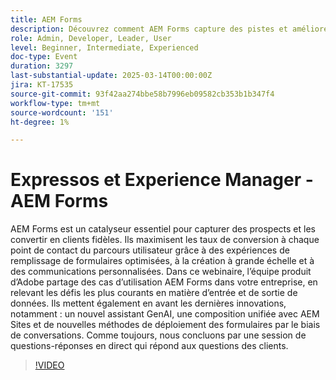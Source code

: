 ```yaml
---
title: AEM Forms
description: Découvrez comment AEM Forms capture des pistes et améliore les conversions grâce à un remplissage de formulaire optimisé, une création évolutive et des communications personnalisées. Découvrez les dernières innovations, notamment l’assistant GenAI et la composition unifiée avec AEM Sites. Rejoignez le webinaire pour découvrir des cas d’utilisation, des solutions aux problèmes de données et une session de questions/réponses en direct.
role: Admin, Developer, Leader, User
level: Beginner, Intermediate, Experienced
doc-type: Event
duration: 3297
last-substantial-update: 2025-03-14T00:00:00Z
jira: KT-17535
source-git-commit: 93f42aa274bbe58b7996eb09582cb353b1b347f4
workflow-type: tm+mt
source-wordcount: '151'
ht-degree: 1%

---
```



# Expressos et Experience Manager - AEM Forms

AEM Forms est un catalyseur essentiel pour capturer des prospects et les convertir en clients fidèles. Ils maximisent les taux de conversion à chaque point de contact du parcours utilisateur grâce à des expériences de remplissage de formulaires optimisées, à la création à grande échelle et à des communications personnalisées. Dans ce webinaire, l’équipe produit d’Adobe partage des cas d’utilisation AEM Forms dans votre entreprise, en relevant les défis les plus courants en matière d’entrée et de sortie de données. Ils mettent également en avant les dernières innovations, notamment : un nouvel assistant GenAI, une composition unifiée avec AEM Sites et de nouvelles méthodes de déploiement des formulaires par le biais de conversations. Comme toujours, nous concluons par une session de questions-réponses en direct qui répond aux questions des clients.

>[!VIDEO](https://video.tv.adobe.com/v/3451636/?learn=on&enablevpops)
